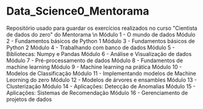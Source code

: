 # Data_Science0_Mentorama
Repositório usado para guardar os exercícios realizados no curso "Cientista de dados do zero" do Mentorama \n
Módulo 1 - O mundo de dados
Módulo 2 - Fundamentos básicos de Python 1
Módulo 3 - Fundamentos básicos de Python 2
Módulo 4 - Trabalhando com banco de dados
Módulo 5 - Bibliotecas: Numpy e Pandas
Módulo 6 - Análise e Visualização de dados
Módulo 7 - Pré-processamento de dados
Módulo 8 - Fundamentos de machine learning
Módulo 9 - Machine learning na prática
Módulo 10 - Modelos de Classificação
Módulo 11 - Implementando modelos de Machine Leorning do zero
Módulo 12 - Modelos de árvores e ensambles
Módulo 13 - Clusterização
Módulo 14 - Aplicações: Detecção de Anomalias
Módulo 15 - Aplicações: Sistemas de Recomendação
Módulo 16 - Gerenciamento de projetos de dados
